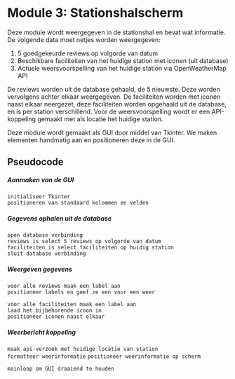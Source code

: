 # Module 3: Stationshalscherm
Deze module wordt weergegeven in de stationshal en bevat wat informatie. De volgende data moet netjes worden weergegeven:
1. 5 goedgekeurde reviews op volgorde van datum
2. Beschikbare faciliteiten van het huidige station met iconen (uit database)
3. Actuele weersvoorspelling van het huidige station via OpenWeatherMap API

De reviews worden uit de database gehaald, de 5 nieuwste. Deze worden vervolgens achter elkaar weergegeven. De faciliteiten worden met iconen naast elkaar neergezet, deze faciliteiten worden opgehaald uit de database, en is per station verschillend. Voor de weersvoorspelling wordt er een API-koppeling gemaakt met als locatie het huidige station.

Deze module wordt gemaakt als GUI door middel van Tkinter. We maken elementen handmatig aan en positioneren deze in de GUI.

## Pseudocode

##### Aanmaken van de GUI
`initialiseer Tkinter`  
`positioneren van standaard kolommen en velden`

##### Gegevens ophalen uit de database
`open database verbinding`  
`reviews is select 5 reviews op volgorde van datum`  
`faciliteiten is select faciliteiten op huidig station`  
`sluit database verbinding`

##### Weergeven gegevens 
`voor alle reviews maak een label aan`  
`positioneer labels en geef ze een voor een weer`  

`voor alle faciliteiten maak een label aan`  
`laad het bijbehorende icoon in`  
`positioneer iconen naast elkaar`

##### Weerbericht koppeling
`maak api-verzoek met huidige locatie van station`  
`formatteer weerinformatie`
`positioneer weerinformatie op scherm`

`mainloop om GUI draaiend te houden`
